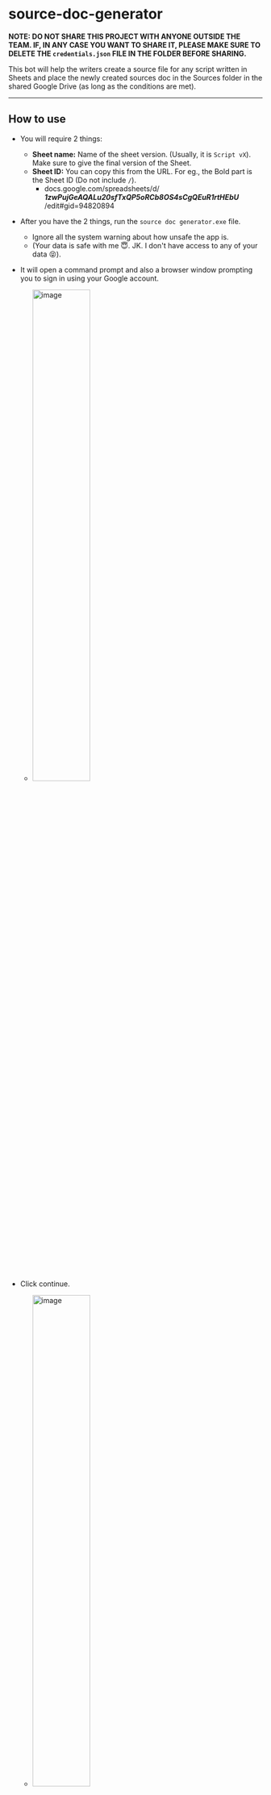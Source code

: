# source-doc-generator

**NOTE: DO NOT SHARE THIS PROJECT WITH ANYONE OUTSIDE THE TEAM. IF, IN ANY CASE YOU WANT TO SHARE IT, PLEASE MAKE SURE TO DELETE THE `credentials.json` FILE IN THE FOLDER BEFORE SHARING.**

This bot will help the writers create a source file for any script written in Sheets and place the newly created sources doc in the Sources folder in the shared Google Drive (as long as the conditions are met).

___

## How to use
* You will require 2 things:
  * **Sheet name:** Name of the sheet version. (Usually, it is `Script vX`). Make sure to give the final version of the Sheet.
  * **Sheet ID:** You can copy this from the URL. For eg., the Bold part is the Sheet ID (Do not include `/`).
    * docs.google.com/spreadsheets/d/ _**1zwPujGeAQALu20sfTxQP5oRCb8OS4sCgQEuR1rtHEbU**_ /edit#gid=94820894
  
* After you have the 2 things, run the `source doc generator.exe` file.
  * Ignore all the system warning about how unsafe the app is.
  * (Your data is safe with me 😇. JK. I don't have access to any of your data 😝).
* It will open a command prompt and also a browser window prompting you to sign in using your Google account.
  * <img src='https://github.com/ameymane09/source-doc-generator/assets/71630371/f5acb772-3331-4b61-a6f0-5cc948d85f98' alt="image" width="50%" height="auto">
* Click continue.
  * <img src='https://github.com/ameymane09/source-doc-generator/assets/71630371/198bb716-d33c-41be-b79d-abdbb1070d4c' alt="image" width="50%" height="auto">
* Give all the permissions.
  * <img src='https://github.com/ameymane09/source-doc-generator/assets/71630371/1af99f9b-1376-4022-90a2-02ce0f54c7db' alt="image" width="50%" height="auto">

* After the authentication is complete, you should be greeted with the following message.
  * ```The authentication flow has completed. You may close this window.```
* The terminal will ask you for the sheet name and sheet id. Enter the values and after a few seconds, the doc should appear in the Sources Folder. (If not, try refreshing the Sources Folder).

___

## Things to keep in mind while writing the script
I've designed the bot to accomodate your current writing style. You do not need to make any changes to it, but please make sure you stick to the below points (which you already follow anyway).
* Use the same format across all writers. (Duh! ChatGPT jaisa bot nahi hai mera 😔)
* Cell A1 Should be the final title of the video in Bold.
* The section headings should always be in Bold.
* Don't leave blank cells in between the script. Use <> symbol to represent blank line.
* All the sources should be in the first column only. 2nd column and onwards should be used for animation cues, comments, etc.
* The lines ommitted/not recorded/deleted from the final version of the script must be in strikethrough.
* A link must not be randomly pasted in the cell. It should always be a hyperlink (i.e. text attached to that link.)
* The heading cell should not contain a hyperlink.
* Nothing other than the headings should be in Bold.

___

## Known Bugs (in v1)
* **Missing Sections**:
  * Sometimes the sources doc will be missing sections.
  * This happens due to the heading cell not being cleared of previous link formatting.
  * Basically, the hyperlinks are not cleared from the cells (even if they are not present) and the bot thinks its a link instead of a section heading.
  * Quick Fix (takes less than 1 min to apply):
    * Select all headings.
    * Press `Ctrl`+`\`. This will clear all the formatting from the cell. This does not clear the text.
    * Press `Ctrl`+`b` to format all the headings in Bold.
    * Press `Alt`+`o`+`a`+`c` to center align the text again.
  * Run the bot again after applying the quick fix, should work :)
 
* **Incomplete sources (not a bug)**:
   * In my testing, I found that this happens only when there is a blank row in between the lines.
   * Delete the row and run the bot again, the fix should work.
 
___

Enjoy! Use your saved time to treat me :)
